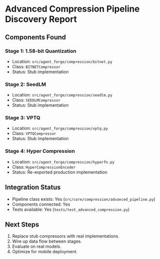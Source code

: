 # Advanced Compression Pipeline Discovery Report

## Components Found

### Stage 1: 1.58-bit Quantization
- Location: `src/agent_forge/compression/bitnet.py`
- Class: `BITNETCompressor`
- Status: Stub implementation

### Stage 2: SeedLM
- Location: `src/agent_forge/compression/seedlm.py`
- Class: `SEEDLMCompressor`
- Status: Stub implementation

### Stage 3: VPTQ
- Location: `src/agent_forge/compression/vptq.py`
- Class: `VPTQCompressor`
- Status: Stub implementation

### Stage 4: Hyper Compression
- Location: `src/agent_forge/compression/hyperfn.py`
- Class: `HyperCompressionEncoder`
- Status: Re-exported production implementation

## Integration Status
- Pipeline class exists: Yes (`src/core/compression/advanced_pipeline.py`)
- Components connected: Yes
- Tests available: Yes (`tests/test_advanced_compression.py`)

## Next Steps
1. Replace stub compressors with real implementations.
2. Wire up data flow between stages.
3. Evaluate on real models.
4. Optimize for mobile deployment.
